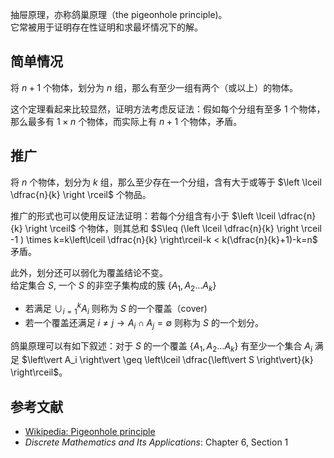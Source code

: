 抽屉原理，亦称鸽巢原理（the pigeonhole principle)。  
它常被用于证明存在性证明和求最坏情况下的解。

## 简单情况

将 $n+1$ 个物体，划分为 $n$ 组，那么有至少一组有两个（或以上）的物体。

这个定理看起来比较显然，证明方法考虑反证法：假如每个分组有至多 $1$ 个物体，那么最多有 $1\times n$ 个物体，而实际上有 $n+1$ 个物体，矛盾。

## 推广

将 $n$ 个物体，划分为 $k$ 组，那么至少存在一个分组，含有大于或等于 $\left \lceil \dfrac{n}{k} \right \rceil$ 个物品。

推广的形式也可以使用反证法证明：若每个分组含有小于 $\left \lceil \dfrac{n}{k} \right \rceil$ 个物体，则其总和 $S\leq (\left \lceil \dfrac{n}{k} \right \rceil -1 ) \times k=k\left\lceil \dfrac{n}{k} \right\rceil-k < k(\dfrac{n}{k}+1)-k=n$ 矛盾。

此外，划分还可以弱化为覆盖结论不变。  
给定集合 $S$, 一个 $S$ 的非空子集构成的簇 $\{A_1,A_2\ldots A_k\}$

- 若满足 $\cup_{i=1}^k A_i$ 则称为 $S$ 的一个覆盖（cover)
- 若一个覆盖还满足 $i\neq j\to A_i\cap A_j=\emptyset$ 则称为 $S$ 的一个划分。

鸽巢原理可以有如下叙述：对于 $S$ 的一个覆盖 $\{A_1,A_2\ldots A_k\}$ 有至少一个集合 $A_i$ 满足 $\left\vert A_i \right\vert \geq \left\lceil \dfrac{\left\vert S \right\vert}{k} \right\rceil$。

## 参考文献

- [Wikipedia: Pigeonhole principle](https://en.wikipedia.org/wiki/Pigeonhole_principle)
- *Discrete Mathematics and Its Applications*: Chapter 6, Section 1

